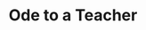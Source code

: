 ---
pid: LS109
title: Ode to a Teacher
location_transcription: Near Any Place of Learning
zipcode: '18964'
outside_phl: 'Souderton PA '
neighborhood: 
age: '65'
age_range: 60-69
instagram: 
image_file_name: LS_109.jpg
proposal_transcription: 
topic: Education
topic_summary: '0'
type: Other No Form
keywords_other: 
credit: Chris Heimer
image_labels: Brain
twitter: 
facebook: 
permalink: "/monuments/ls109/"
layout: item-page
---
